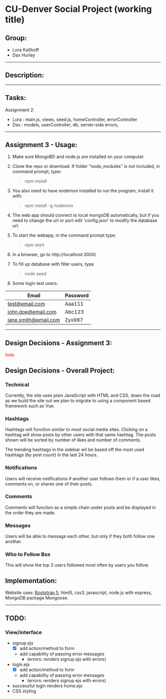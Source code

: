 # CU-Denver Social Project (working title)
## Group:
+ Lora Kalthoff
+ Dax Hurley
---
## Description:


---
## Tasks:
Assignment 2:
- Lora : main.js, views, seed.js, homeController, errorController
- Dax : models, userController, db, server-side errors, 

---
## Assignment 3 - Usage:

1. Make sure MongoBD and node.js are installed on your computer.
2. Clone the repo or download. If folder "node_modules" is not included, in command prompt, type:
    >npm install
3. You also need to have nodemon installed to run the program, install it with:
    >npm install -g nodemon
3. The web app should connect to local mongoDB automatically, but if you need to change the url or port edit 'config.json' to modify the database url.
4. To start the webapp, in the command prompt type:
    >npm start
5. In a browser, go to http://localhost:3000/
6. To fill up database with filler users, type
    >node seed

7. Some login test users:

| Email | Password |
---| ---
| test@email.com | Aaa111 |
| john.doe@email.com | Abc123 |
| jane.smith@email.com | Zyx987 |
---

## Design Decisions - Assignment 3:
<span style="color:red">todo</span>

## Design Decisions - Overall Project:

### Technical

Currently, the site uses plain JavaScript with HTML and CSS, down the road as we build the site out we plan to migrate to using a component based framework such as Vue.
### Hashtags

Hashtags will function similar to most social media sites. Clicking on a hashtag will show posts by other users with that same hashtag. The posts shown will be sorted by number of likes and number of comments.

The trending hashtags in the sidebar wil be based off the most used hashtags (by post count) in the last 24 hours.

### Notifications

Users will receive notifications if another user follows them or if a user likes, comments on, or shares one of their posts.

### Comments

Comments will function as a simple chain under posts and be displayed in the order they are made.

### Messages

Users will be able to message each other, but only if they both follow one another.

### Who to Follow Box

This will show the top 3 users followed most often by users you follow.

## Implementation:
Website uses:
 [Bootstrap 5](https://getbootstrap.com/), html5, css3, javascript, node.js with express, MongoDB package Mongoose.

---
## TODO:
### View/interface
- signup.ejs 
    - [X] add action/method to form
    - add capability of passing error messages
        - (errors: renders signup.ejs with errors)
- login.ejs
    - [X] add action/method to form
    - add capability of passing error messages
        - (errors: renders signup.ejs with errors)
- successful login renders home.ejs
- CSS styling